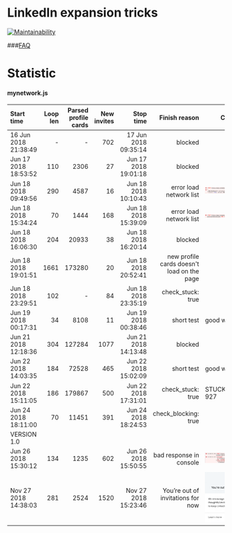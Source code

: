 # LinkedIn expansion tricks
[![Maintainability](https://api.codeclimate.com/v1/badges/c17af5c9e0e8b42555dc/maintainability)](https://codeclimate.com/github/p141592/linkedin_tricks/maintainability)

###[FAQ](https://github.com/p141592/linkedin_tricks/wiki/FAQ)

# Statistic

#### mynetwork.js
| Start time | Loop len | Parsed profile cards | New invites | Stop time | Finish reason | Context |
| :----- | ------: |  ------: | --------: | -------: | ------: | ----- |
| 16 Jun 2018 21:38:49 |   -    |-       | 702         | 17 Jun 2018 09:35:14 | blocked | 
|Jun 17 2018 18:53:52 | 110 | 2306 | 27 | Jun 17 2018 19:01:18 | blocked |
|Jun 18 2018 09:49:56 | 290 | 4587 | 16 | Jun 18 2018 10:10:43 | error load network list | ![error load network list](static/reports/Screen%20Shot%202018-06-18%20at%2010.23.18.png) 
|Jun 18 2018 15:34:24 | 70 | 1444 | 168 | Jun 18 2018 15:39:09 | error load network list | ![error load network list](static/reports/Screen%20Shot%202018-06-18%20at%2015.40.15.png)
|Jun 18 2018 16:06:30 | 204 | 20933 | 38 | Jun 18 2018 16:20:14 | blocked |
|Jun 18 2018 19:01:51 | 1661 | 173280 | 20 | Jun 18 2018 20:52:41 | new profile cards doesn't load on the page |
|Jun 18 2018 23:29:51 | 102 | - | 84 | Jun 18 2018 23:35:19 | check_stuck: true |
|Jun 19 2018 00:17:31 | 34 | 8108 | 11 | Jun 19 2018 00:38:46 | short test | good work |
|Jun 21 2018 12:18:36 | 304 | 127284 | 1077 | Jun 21 2018 14:13:48 | blocked |
|Jun 22 2018 14:03:35 | 184 | 72528 | 465 | Jun 22 2018 15:02:09 | short test | good work |
|Jun 22 2018 15:11:05 | 186 | 179867 | 500 | Jun 22 2018 17:31:01 | check_stuck: true | STUCK_COUNTER: 927 |
|Jun 24 2018 18:11:00 | 70 | 11451 | 391 | Jun 24 2018 18:24:53 | check_blocking: true |
|VERSION 1.0 | 
|Jun 26 2018 15:30:12 | 134 | 1235 | 602 | Jun 26 2018 15:50:55 | bad response in console |![bad response](static/reports/photo_2018-06-26_15-57-04.jpg)
|Nov 27 2018 14:38:03 | 281 | 2524 | 1520 | Nov 27 2018 15:23:46 | You’re out of invitations for now |![You’re out of invitations for now](static/reports/2018-11-27-15.27.56.png) |

